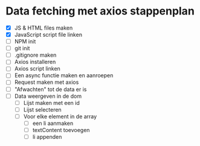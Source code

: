 # Data fetching met axios stappenplan

- [x] JS & HTML files maken
- [x] JavaScript script file linken
- [ ] NPM init
- [ ] git init
- [ ] .gitignore maken
- [ ] Axios installeren
- [ ] Axios script linken
- [ ] Een async functie maken en aanroepen
- [ ] Request maken met axios
- [ ] "Afwachten" tot de data er is
- [ ] Data weergeven in de dom
  - [ ] Lijst maken met een id
  - [ ] Lijst selecteren
  - [ ] Voor elke element in de array
    - [ ] een li aanmaken
    - [ ] textContent toevoegen
    - [ ] li appenden